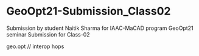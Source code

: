 # GeoOpt21-Submission_Class02
 Submission by student Naitik Sharma for IAAC-MaCAD program GeoOpt21 seminar
    Submission for Class-02

geo.opt // interop
    hops